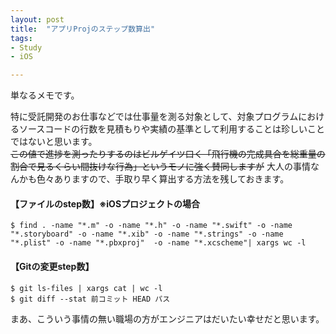 ```yaml
---
layout: post
title:  "アプリProjのステップ数算出"
tags:
- Study
- iOS

---
```

単なるメモです。  

特に受託開発のお仕事などでは仕事量を測る対象として、対象プログラムにおけるソースコードの行数を見積もりや実績の基準として利用することは珍しいことではないと思います。  
~~この値で進捗を測ったりするのはビルゲイツ曰く「飛行機の完成具合を総重量の割合で見るくらい間抜けな行為」というモノに強く賛同しますが~~
大人の事情なんかも色々ありますので、手取り早く算出する方法を残しておきます。

#### 【ファイルのstep数】※iOSプロジェクトの場合

```bash:
$ find . -name "*.m" -o -name "*.h" -o -name "*.swift" -o -name "*.storyboard" -o -name "*.xib" -o -name "*.strings" -o -name "*.plist" -o -name "*.pbxproj"  -o -name "*.xcscheme"| xargs wc -l
```

#### 【Gitの変更step数】
```bash:
$ git ls-files | xargs cat | wc -l
$ git diff --stat 前コミット HEAD パス
```

まあ、こういう事情の無い職場の方がエンジニアはだいたい幸せだと思います。
